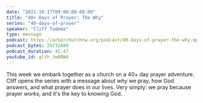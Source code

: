 ```yaml
---
date: "2021-10-17T09:00:00-08:00"
title: "40+ Days of Prayer: The Why"
series: "40-days-of-prayer"
speaker: "Cliff Tadema"
type: message
podcast: https://arborchurchnw.org/podcast/40-days-of-prayer-the-why.mp3
podcast_bytes: 29732680
podcast_duration: 41:47
youtube_id: qlYh_3w6RW4
---
```


This week we embark together as a church on a 40+ day prayer adventure. Cliff
opens the series with a message about *why* we pray, how God answers, and what
prayer does in our lives. Very simply: we pray because prayer *works*, and it's the
key to knowing God.
